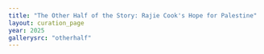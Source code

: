 ```yaml
---
title: "The Other Half of the Story: Rajie Cook's Hope for Palestine"
layout: curation_page
year: 2025
gallerysrc: "otherhalf"
---
```

